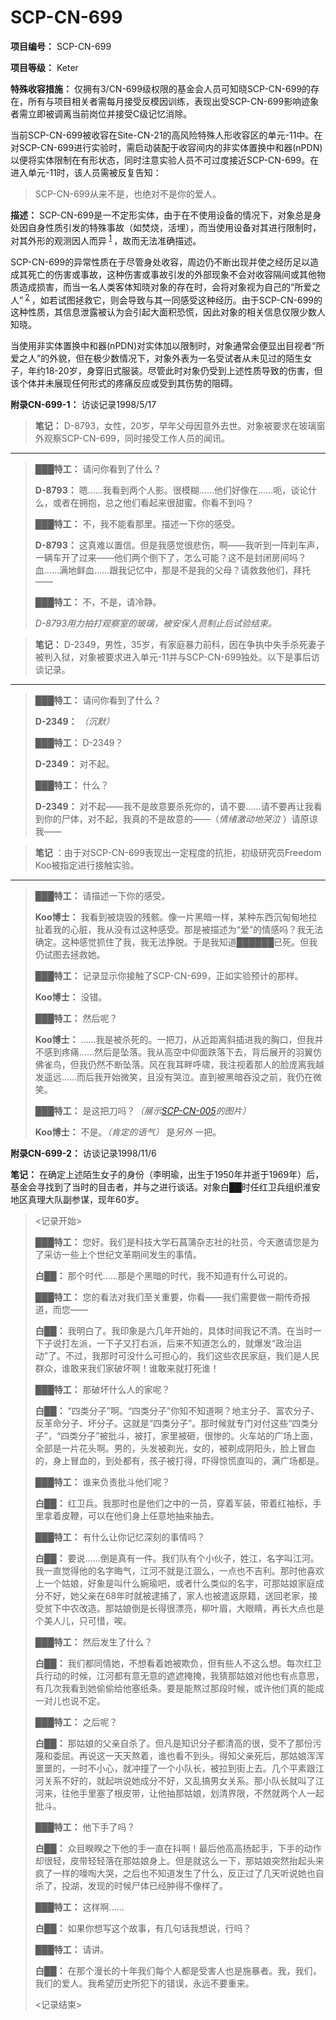 # SCP-CN-699

**项目编号：** SCP-CN-699

**项目等级：** Keter

**特殊收容措施：** 仅拥有3/CN-699级权限的基金会人员可知晓SCP-CN-699的存在，所有与项目相关者需每月接受反模因训练，表现出受SCP-CN-699影响迹象者需立即被调离当前岗位并接受C级记忆消除。

当前SCP-CN-699被收容在Site-CN-21的高风险特殊人形收容区的单元-11中。在对SCP-CN-699进行实验时，需启动装配于收容间内的非实体置换中和器(nPDN)以便将实体限制在有形状态，同时注意实验人员不可过度接近SCP-CN-699。在进入单元-11时，该人员需被反复告知：


> SCP-CN-699从来不是，也绝对不是你的爱人。
> 

**描述：** SCP-CN-699是一不定形实体，由于在不使用设备的情况下，对象总是身处因自身性质引发的特殊事故（如焚烧，活埋），而当使用设备对其进行限制时，对其外形的观测因人而异<sup class='footnoteref'>
 <a shape='rect' class='footnoteref' id='footnoteref-1' href='javascript:;' onclick='WIKIDOT.page.utils.scrollToReference(&apos;footnote-1&apos;)'>1</a>
</sup>，故而无法准确描述。

SCP-CN-699的异常性质在于尽管身处收容，周边仍不断出现并使之经历足以造成其死亡的伤害或事故，这种伤害或事故引发的外部现象不会对收容隔间或其他物质造成损害，而当一名人类客体知晓对象的存在时，会将对象视为自己的“所爱之人”<sup class='footnoteref'>
 <a shape='rect' class='footnoteref' id='footnoteref-2' href='javascript:;' onclick='WIKIDOT.page.utils.scrollToReference(&apos;footnote-2&apos;)'>2</a>
</sup>，如若试图拯救它，则会导致与其一同感受这种经历。由于SCP-CN-699的这种性质，其信息泄露被认为会引起大面积恐慌，因此对象的相关信息仅限少数人知晓。

当使用非实体置换中和器(nPDN)对实体加以限制时，对象通常会便显出目视者“所爱之人”的外貌，但在极少数情况下，对象外表为一名受试者从未见过的陌生女子，年约18-20岁，身穿旧式服装。尽管此时对象仍受到上述性质导致的伤害，但该个体并未展现任何形式的疼痛反应或受到其伤势的阻碍。

**附录CN-699-1：** 访谈记录1998/5/17


> **笔记：** D-8793，女性，20岁，早年父母因意外去世。对象被要求在玻璃窗外观察SCP-CN-699，同时接受工作人员的闻讯。
> 
> 
---
> 
> **███特工：** 请问你看到了什么？
> 
> **D-8793：** 嗯……我看到两个人影。很模糊……他们好像在……呃，谈论什么，或者在拥抱，总之他们看起来很甜蜜。你看不到吗？
> 
> **███特工：** 不，我不能看那里。描述一下你的感受。
> 
> **D-8793：** 这真难以置信。但是我感觉很悲伤，啊——我听到一阵刹车声，一辆车开了过来——他们两个倒下了，怎么可能？这不是封闭房间吗？血……满地鲜血……跟我记忆中，那是不是我的父母？请救救他们，拜托——
> 
> **███特工：** 不，不是，请冷静。
> 
> *D-8793用力拍打观察室的玻璃，被安保人员制止后试验结束。* 
> 


> **笔记：** D-2349，男性，35岁，有家庭暴力前科，因在争执中失手杀死妻子被判入狱，对象被要求进入单元-11并与SCP-CN-699独处。以下是事后访谈记录。
> 
> 
---
> 
> **███特工：** 请问你看到了什么？
> 
> **D-2349：** *（沉默）* 
> 
> **███特工：** D-2349？
> 
> **D-2349：** 对不起。
> 
> **███特工：** 什么？
> 
> **D-2349：** 对不起——我不是故意要杀死你的，请不要……请不要再让我看到你的尸体，对不起，我真的不是故意的——（*情绪激动地哭泣* ）请原谅我——
> 


> **笔记** ：由于对SCP-CN-699表现出一定程度的抗拒，初级研究员Freedom Koo被指定进行接触实验。
> 
> 
---
> 
> **███特工：** 请描述一下你的感受。
> 
> **Koo博士：** 我看到被烧毁的残骸。像一片黑暗一样，某种东西沉甸甸地拉扯着我的心脏，我从没有过这种感受。那是被描述为“爱”的情感吗？我无法确定。这种感觉抓住了我，我无法挣脱。于是我知道██████已死。但我仍试图去拯救她。
> 
> **███特工：** 记录显示你接触了SCP-CN-699，正如实验预计的那样。
> 
> **Koo博士：** 没错。
> 
> **███特工：** 然后呢？
> 
> **Koo博士：** ……我是被杀死的。一把刀，从近距离斜插进我的胸口，但我并不感到疼痛……然后是坠落。我从高空中仰面跌落下去，背后展开的羽翼仿佛雀鸟，但我仍然不断坠落。风在我耳畔呼啸，我注视着那人的脸庞离我越发遥远……而后我开始微笑，且没有哭泣。直到被黑暗吞没之前，我仍在微笑。
> 
> **███特工：** 是这把刀吗？<em>&#65288;&#23637;&#31034;<a shape='rect' href='/scp-cn-005'>SCP-CN-005</a>&#30340;&#22270;&#29255;&#65289;</em>
> 
> **Koo博士：** 不是。*（肯定的语气）* 是*另外* 一把。
> 

**附录CN-699-2：** 访谈记录1998/11/6

**笔记：** 在确定上述陌生女子的身份（李明瑜，出生于1950年并逝于1969年）后，基金会寻找到了当时的目击者，并与之进行谈话。对象白██时任红卫兵组织淮安地区真理大队副参谋，现年60岁。


> <记录开始>
> 
> **███特工：** 您好。我们是科技大学石菖蒲杂志社的社员，今天邀请您是为了采访一些上个世纪文革期间发生的事情。
> 
> **白██：** 那个时代……那是个黑暗的时代，我不知道有什么可说的。
> 
> **███特工：** 您的看法对我们至关重要，你看——我们需要做一期传奇报道，而您——
> 
> **白██：** 我明白了。我印象是六几年开始的，具体时间我记不清。在当时一下子说打左派，一下子又打右派，后来不知道怎么的，就爆发“政治运动”了。不过，我那时可没什么可担心的，我们这些农民家庭，我们是人民群众，谁敢来我们家破坏啊！谁敢来就打死谁！
> 
> **███特工：** 那破坏什么人的家呢？
> 
> **白██：** “四类分子”啊。“四类分子”你知不知道啊？地主分子、富农分子、反革命分子、坏分子。这就是“四类分子”。那时候就专门对付这些“四类分子”，“四类分子”被批斗，被打，家里被砸，很惨的。火车站的广场上面，全部是一片花头啊。男的，头发被剃光，女的，被剃成阴阳头，脸上冒血的，身上冒血的，到处都有，孩子被打得，吓得惊慌直叫的，满广场都是。
> 
> **███特工：** 谁来负责批斗他们呢？
> 
> **白██：** 红卫兵。我那时也是他们之中的一员，穿着军装，带着红袖标，手里拿着皮鞭，可以在他们身上任意地抽来抽去。
> 
> **███特工：** 有什么让你记忆深刻的事情吗？
> 
> **白██：** 要说……倒是真有一件。我们队有个小伙子，姓江，名字叫江河。我一直觉得他的名字晦气，江河不就是江涸么，一点也不吉利。那时他喜欢上一个姑娘，好象是叫什么婉瑜吧，或者什么类似的名字，可那姑娘家庭成分不好，她父亲在68年时就被逮捕了，家人也被遣返原籍，送回老家，接受贫下中农改造。那姑娘倒是长得很漂亮，柳叶眉，大眼睛，再长大点也是个美人儿，只可惜，唉。
> 
> **███特工：** 然后发生了什么？
> 
> **白██：** 我们都同情她，不想看着她被欺负，但有些人不这么想。每次红卫兵行动的时候，江河都有意无意的遮遮掩掩，我猜那姑娘对他也有点意思，有几次我看到她偷偷给他塞纸条。要是能熬过那段时候，或许他们真的能成一对儿也说不定。
> 
> **███特工：** 之后呢？
> 
> **白██：** 那姑娘的父亲自杀了。但凡是知识分子都清高的很，受不了那份污蔑和委屈。再说这一天天熬着，谁也看不到头。得知父亲死后，那姑娘浑浑噩噩的，一时不小心，就冲撞了一个小队长，被拉到街上去。几个平素跟江河关系不好的，就起哄说她成分不好，又乱搞男女关系。那小队长就叫了江河来，往他手里塞了根皮带，让他抽那姑娘，划清界限，不然就两个人一起批斗。
> 
> **███特工：** 他下手了吗？
> 
> **白██：** 众目睽睽之下他的手一直在抖啊！最后他高高扬起手，下手的动作却很轻，皮带轻轻落在那姑娘身上。但是就这么一下，那姑娘突然抬起头来疯了一样的嚎啕大哭，之后也不知道发生了什么，反正过了几天听说她也自杀了，投湖，发现的时候尸体已经肿得不像样了。
> 
> **███特工：** 这样啊……
> 
> **白██：** 如果你想写这个故事，有几句话我想说，行吗？
> 
> **███特工：** 请讲。
> 
> **白██：** 在那个漫长的十年我们每个人都是受害人也是施暴者。我，我们，我们的爱人。我希望历史所犯下的错误，永远不要重来。
> 
> <记录结束>
> 



